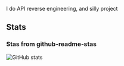I do API reverse engineering, and silly project

## Stats
### Stas from github-readme-stas
![GitHub stats](https://github-readme-stats.vercel.app/api?username=stamp-cmd&show_icons=true)

<!---
stamp-cmd/stamp-cmd is a ✨ special ✨ repository because its `README.md` (this file) appears on your GitHub profile.
You can click the Preview link to take a look at your changes.
--->

